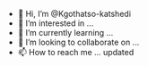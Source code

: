 - 👋 Hi, I’m @Kgothatso-katshedi
- 👀 I’m interested in ...
- 🌱 I’m currently learning ...
- 💞️ I’m looking to collaborate on ...
- 📫 How to reach me ...
updated
<!---
Kgothatso-katshedi/Kgothatso-katshedi is a ✨ special ✨ repository because its `README.md` (this file) appears on your GitHub profile.
You can click the Preview link to take a look at your changes.
--->
